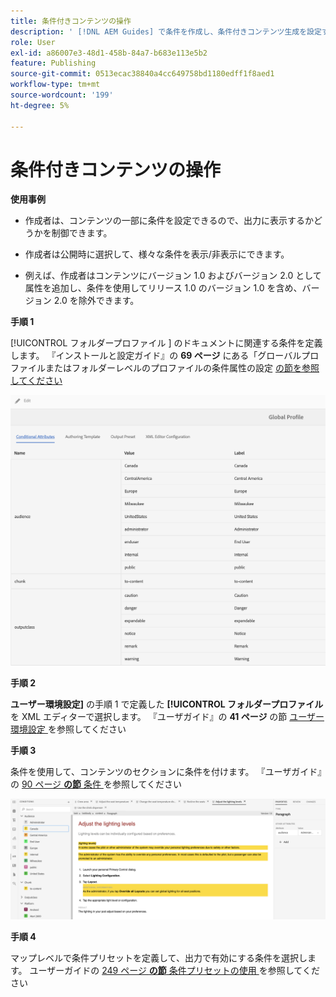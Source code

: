 ```yaml
---
title: 条件付きコンテンツの操作
description: ' [!DNL AEM Guides] で条件を作成し、条件付きコンテンツ生成を設定する方法を説明します。'
role: User
exl-id: a86007e3-48d1-458b-84a7-b683e113e5b2
feature: Publishing
source-git-commit: 0513ecac38840a4cc649758bd1180edff1f8aed1
workflow-type: tm+mt
source-wordcount: '199'
ht-degree: 5%

---
```


# 条件付きコンテンツの操作

**使用事例**


* 作成者は、コンテンツの一部に条件を設定できるので、出力に表示するかどうかを制御できます。

* 作成者は公開時に選択して、様々な条件を表示/非表示にできます。

* 例えば、作成者はコンテンツにバージョン 1.0 およびバージョン 2.0 として属性を追加し、条件を使用してリリース 1.0 のバージョン 1.0 を含め、バージョン 2.0 を除外できます。

**手順 1**

[!UICONTROL  フォルダープロファイル ] のドキュメントに関連する条件を定義します。
『インストールと設定ガイド』の **69 ページ** にある「グローバルプロファイルまたはフォルダーレベルのプロファイルの条件属性の設定 [ の節を参照してください ](https://helpx.adobe.com/content/dam/help/en/xml-documentation-solution/4-2/Adobe-Experience-Manager-Guides_Installation-Configuration-Guide_EN.pdf)

![ フォルダープロファイルでの条件の設定 ](assets/conditions-in-profiles.png)

**手順 2**

**ユーザー環境設定]** の手順 1 で定義した **[!UICONTROL フォルダープロファイル** を XML エディターで選択します。
『ユーザガイド』の **41 ページ** の節 [ ユーザー環境設定 ](https://helpx.adobe.com/content/dam/help/en/xml-documentation-solution/4-2/Adobe-Experience-Manager-Guides_User-Guide_EN.pdf) を参照してください


**手順 3**

条件を使用して、コンテンツのセクションに条件を付けます。
『ユーザガイド』の [90 ページ **の節** 条件 ](https://helpx.adobe.com/content/dam/help/en/xml-documentation-solution/4-2/Adobe-Experience-Manager-Guides_User-Guide_EN.pdf) を参照してください

![Web エディターでの条件の使用 ](assets/conditions-in-web-editor.png)

**手順 4**

マップレベルで条件プリセットを定義して、出力で有効にする条件を選択します。
ユーザーガイドの [249 ページ **の節** 条件プリセットの使用 ](https://helpx.adobe.com/content/dam/help/en/xml-documentation-solution/4-2/Adobe-Experience-Manager-Guides_User-Guide_EN.pdf) を参照してください
